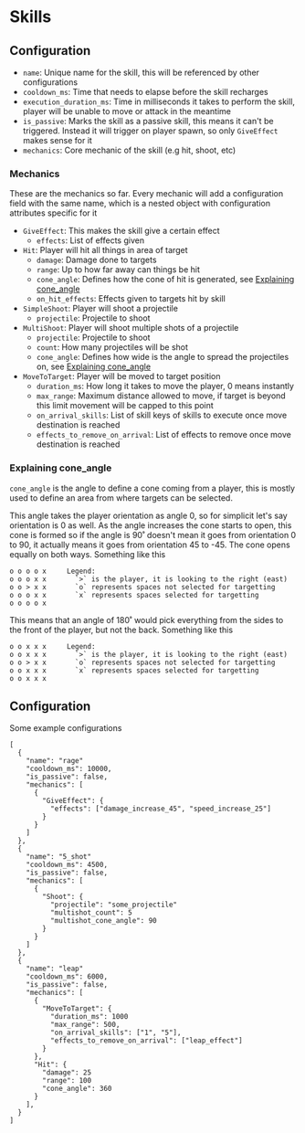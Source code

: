 # Skills

## Configuration

- `name`: Unique name for the skill, this will be referenced by other configurations
- `cooldown_ms`: Time that needs to elapse before the skill recharges
- `execution_duration_ms`: Time in milliseconds it takes to perform the skill, player will be unable to move or attack in the meantime
- `is_passive`: Marks the skill as a passive skill, this means it can't be triggered. Instead it will trigger on player spawn, so only `GiveEffect` makes sense for it
- `mechanics`: Core mechanic of the skill (e.g hit, shoot, etc)

### Mechanics

These are the mechanics so far. Every mechanic will add a configuration field with the same name, which is a nested object with configuration attributes specific for it

- `GiveEffect`: This makes the skill give a certain effect
  * `effects`: List of effects given
- `Hit`: Player will hit all things in area of target
  * `damage`: Damage done to targets
  * `range`: Up to how far away can things be hit
  * `cone_angle`: Defines how the cone of hit is generated, see [Explaining cone_angle](#explaining-cone_angle)
  * `on_hit_effects`: Effects given to targets hit by skill
- `SimpleShoot`: Player will shoot a projectile
  * `projectile`: Projectile to shoot
- `MultiShoot`: Player will shoot multiple shots of a projectile
  * `projectile`: Projectile to shoot
  * `count`: How many projectiles will be shot
  * `cone_angle`: Defines how wide is the angle to spread the projectiles on, see [Explaining cone_angle](#explaining-cone_angle)
- `MoveToTarget`: Player will be moved to target position
  * `duration_ms`: How long it takes to move the player, 0 means instantly
  * `max_range`: Maximum distance allowed to move, if target is beyond this limit movement will be capped to this point
  * `on_arrival_skills`: List of skill keys of skills to execute once move destination is reached
  * `effects_to_remove_on_arrival`: List of effects to remove once move destination is reached

### Explaining cone_angle

`cone_angle` is the angle to define a cone coming from a player, this is mostly used to define an area from where targets can be selected.

This angle takes the player orientation as angle 0, so for simplicit let's say orientation is 0 as well. As the angle increases the cone starts to open, this cone is formed so if the angle is 90˚ doesn't mean it goes from orientation 0 to 90, it actually means it goes from orientation 45 to -45. The cone opens equally on both ways. Something like this

```
o o o o x     Legend:
o o o x x       `>` is the player, it is looking to the right (east)
o o > x x       `o` represents spaces not selected for targetting
o o o x x       `x` represents spaces selected for targetting
o o o o x
```

This means that an angle of 180˚ would pick everything from the sides to the front of the player, but not the back. Something like this

```
o o x x x     Legend:
o o x x x       `>` is the player, it is looking to the right (east)
o o > x x       `o` represents spaces not selected for targetting
o o x x x       `x` represents spaces selected for targetting
o o x x x
```

## Configuration

Some example configurations

```
[
  {
    "name": "rage"
    "cooldown_ms": 10000,
    "is_passive": false,
    "mechanics": [
      {
        "GiveEffect": {
          "effects": ["damage_increase_45", "speed_increase_25"]
        }
      }
    ]
  },
  {
    "name": "5_shot"
    "cooldown_ms": 4500,
    "is_passive": false,
    "mechanics": [
      {
        "Shoot": {
          "projectile": "some_projectile"
          "multishot_count": 5
          "multishot_cone_angle": 90
        }
      }
    ]
  },
  {
    "name": "leap"
    "cooldown_ms": 6000,
    "is_passive": false,
    "mechanics": [
      {
        "MoveToTarget": {
          "duration_ms": 1000
          "max_range": 500,
          "on_arrival_skills": ["1", "5"],
          "effects_to_remove_on_arrival": ["leap_effect"]
        }
      },
      "Hit": {
        "damage": 25
        "range": 100
        "cone_angle": 360
      }
    ],
  }
]
```
